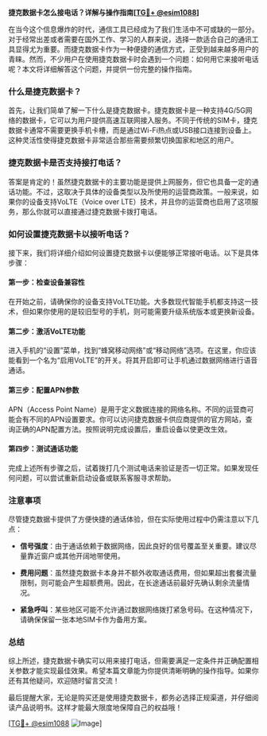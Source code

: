 **捷克数据卡怎么接电话？详解与操作指南[[TG💪+ @esim1088](https://t.me/s/esim1088)]**

在当今这个信息爆炸的时代，通信工具已经成为了我们生活中不可或缺的一部分。对于经常出差或者需要在国外工作、学习的人群来说，选择一款适合自己的通讯工具显得尤为重要。而捷克数据卡作为一种便捷的通信方式，正受到越来越多用户的青睐。然而，不少用户在使用捷克数据卡时会遇到一个问题：如何用它来接听电话呢？本文将详细解答这个问题，并提供一份完整的操作指南。

### 什么是捷克数据卡？

首先，让我们简单了解一下什么是捷克数据卡。捷克数据卡是一种支持4G/5G网络的数据卡，它可以为用户提供高速互联网接入服务。不同于传统的SIM卡，捷克数据卡通常不需要更换手机卡槽，而是通过Wi-Fi热点或USB接口连接到设备上。这种灵活性使得捷克数据卡非常适合那些需要频繁切换国家和地区的用户。

### 捷克数据卡是否支持接打电话？

答案是肯定的！虽然捷克数据卡的主要功能是提供上网服务，但它也具备一定的通话功能。不过，这取决于具体的设备类型以及所使用的运营商政策。一般来说，如果你的设备支持VoLTE（Voice over LTE）技术，并且你的运营商也启用了这项服务，那么你就可以直接通过捷克数据卡拨打电话。

### 如何设置捷克数据卡以接听电话？

接下来，我们将详细介绍如何设置捷克数据卡以便能够正常接听电话。以下是具体步骤：

#### 第一步：检查设备兼容性

在开始之前，请确保你的设备支持VoLTE功能。大多数现代智能手机都支持这一技术，但如果你使用的是较旧型号的手机，则可能需要升级系统版本或更换新设备。

#### 第二步：激活VoLTE功能

进入手机的“设置”菜单，找到“蜂窝移动网络”或“移动网络”选项。在这里，你应该能看到一个名为“启用VoLTE”的开关。将其开启即可让手机通过数据网络进行语音通话。

#### 第三步：配置APN参数

APN（Access Point Name）是用于定义数据连接的网络名称。不同的运营商可能会有不同的APN设置要求。你可以访问捷克数据卡供应商提供的官方网站，查询正确的APN配置方法。按照说明完成设置后，重启设备以使更改生效。

#### 第四步：测试通话功能

完成上述所有步骤之后，试着拨打几个测试电话来验证是否一切正常。如果发现任何问题，可以尝试重新启动设备或联系客服寻求帮助。

### 注意事项

尽管捷克数据卡提供了方便快捷的通话体验，但在实际使用过程中仍需注意以下几点：

- **信号强度**：由于通话依赖于数据网络，因此良好的信号覆盖至关重要。建议尽量靠近窗户或其他开阔地带使用。
  
- **费用问题**：虽然捷克数据卡本身并不额外收取通话费用，但如果超出套餐流量限制，则可能会产生超额费用。因此，在长途通话前最好先确认剩余流量情况。

- **紧急呼叫**：某些地区可能不允许通过数据网络拨打紧急号码。在这种情况下，请确保保留一张本地SIM卡作为备用方案。

### 总结

综上所述，捷克数据卡确实可以用来接打电话，但需要满足一定条件并正确配置相关参数才能实现最佳效果。希望本篇文章能为你提供清晰明确的操作指导。如果你还有其他疑问，欢迎随时留言交流！

最后提醒大家，无论是购买还是使用捷克数据卡，都务必选择正规渠道，并仔细阅读产品说明书。这样才能最大限度地保障自己的权益哦！

[[TG💪+ @esim1088](https://t.me/s/esim1088) ![Image](https://i.postimg.cc/4NQfJmqS/Snipaste-2025-05-13-00-14-12.png)]